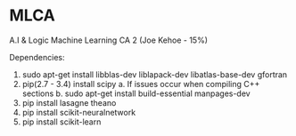 # MLCA
A.I &amp; Logic Machine Learning CA 2 (Joe Kehoe - 15%)


Dependencies:

  1. sudo apt-get install libblas-dev liblapack-dev libatlas-base-dev gfortran
  2. pip(2.7 - 3.4) install scipy
      a. If issues occur when compiling C++ sections
      b. sudo apt-get install build-essential manpages-dev
  3. pip install lasagne theano
  4. pip install scikit-neuralnetwork
  5. pip install scikit-learn
